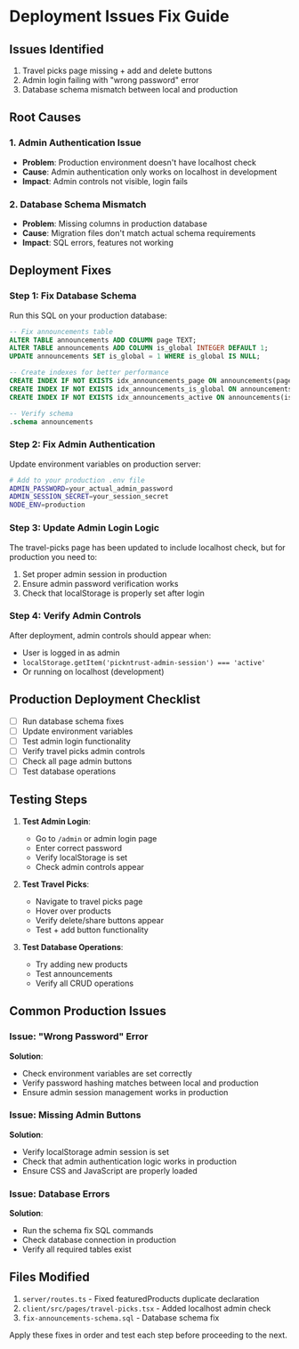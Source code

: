 # Deployment Issues Fix Guide

## Issues Identified
1. Travel picks page missing + add and delete buttons
2. Admin login failing with "wrong password" error
3. Database schema mismatch between local and production

## Root Causes

### 1. Admin Authentication Issue
- **Problem**: Production environment doesn't have localhost check
- **Cause**: Admin authentication only works on localhost in development
- **Impact**: Admin controls not visible, login fails

### 2. Database Schema Mismatch
- **Problem**: Missing columns in production database
- **Cause**: Migration files don't match actual schema requirements
- **Impact**: SQL errors, features not working

## Deployment Fixes

### Step 1: Fix Database Schema

Run this SQL on your production database:

```sql
-- Fix announcements table
ALTER TABLE announcements ADD COLUMN page TEXT;
ALTER TABLE announcements ADD COLUMN is_global INTEGER DEFAULT 1;
UPDATE announcements SET is_global = 1 WHERE is_global IS NULL;

-- Create indexes for better performance
CREATE INDEX IF NOT EXISTS idx_announcements_page ON announcements(page);
CREATE INDEX IF NOT EXISTS idx_announcements_is_global ON announcements(is_global);
CREATE INDEX IF NOT EXISTS idx_announcements_active ON announcements(is_active);

-- Verify schema
.schema announcements
```

### Step 2: Fix Admin Authentication

Update environment variables on production server:

```bash
# Add to your production .env file
ADMIN_PASSWORD=your_actual_admin_password
ADMIN_SESSION_SECRET=your_session_secret
NODE_ENV=production
```

### Step 3: Update Admin Login Logic

The travel-picks page has been updated to include localhost check, but for production you need to:

1. Set proper admin session in production
2. Ensure admin password verification works
3. Check that localStorage is properly set after login

### Step 4: Verify Admin Controls

After deployment, admin controls should appear when:
- User is logged in as admin
- `localStorage.getItem('pickntrust-admin-session') === 'active'`
- Or running on localhost (development)

## Production Deployment Checklist

- [ ] Run database schema fixes
- [ ] Update environment variables
- [ ] Test admin login functionality
- [ ] Verify travel picks admin controls
- [ ] Check all page admin buttons
- [ ] Test database operations

## Testing Steps

1. **Test Admin Login**:
   - Go to `/admin` or admin login page
   - Enter correct password
   - Verify localStorage is set
   - Check admin controls appear

2. **Test Travel Picks**:
   - Navigate to travel picks page
   - Hover over products
   - Verify delete/share buttons appear
   - Test + add button functionality

3. **Test Database Operations**:
   - Try adding new products
   - Test announcements
   - Verify all CRUD operations

## Common Production Issues

### Issue: "Wrong Password" Error
**Solution**: 
- Check environment variables are set correctly
- Verify password hashing matches between local and production
- Ensure admin session management works in production

### Issue: Missing Admin Buttons
**Solution**:
- Verify localStorage admin session is set
- Check that admin authentication logic works in production
- Ensure CSS and JavaScript are properly loaded

### Issue: Database Errors
**Solution**:
- Run the schema fix SQL commands
- Check database connection in production
- Verify all required tables exist

## Files Modified

1. `server/routes.ts` - Fixed featuredProducts duplicate declaration
2. `client/src/pages/travel-picks.tsx` - Added localhost admin check
3. `fix-announcements-schema.sql` - Database schema fix

Apply these fixes in order and test each step before proceeding to the next.